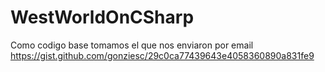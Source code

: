 # WestWorldOnCSharp
Como codigo base tomamos el que nos enviaron por email
https://gist.github.com/gonziesc/29c0ca77439643e4058360890a831fe9
